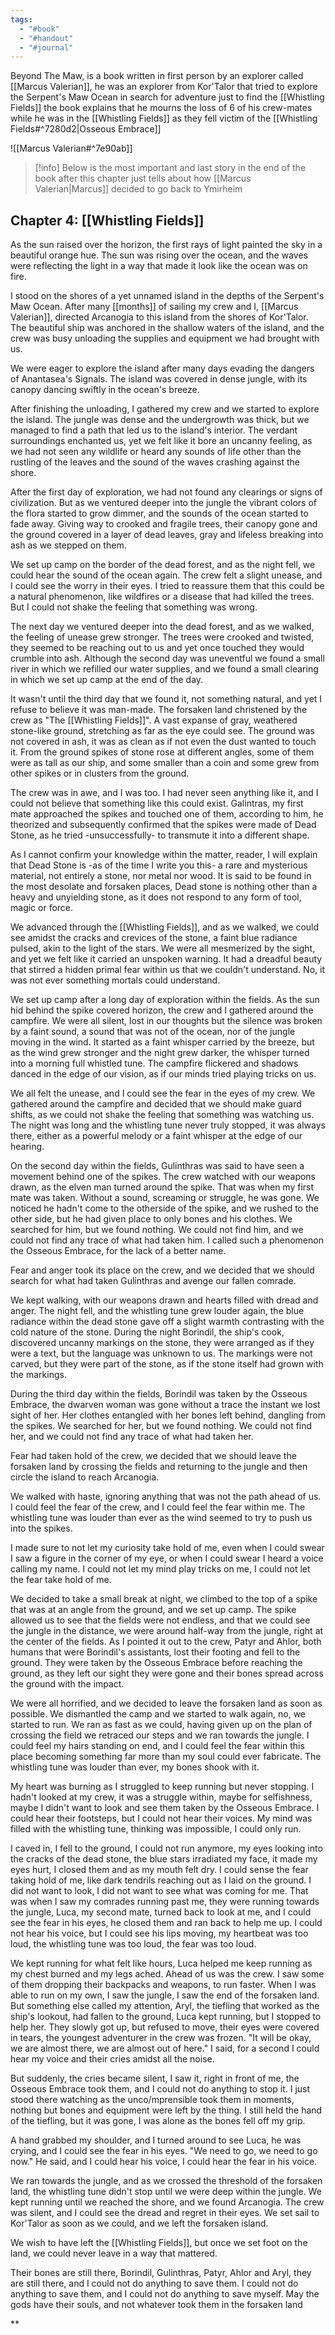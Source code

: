 ```yaml
---
tags:
  - "#book"
  - "#handout"
  - "#journal"
---
```

Beyond The Maw, is a book written in first person by an explorer called [[Marcus Valerian]], he was an explorer from Kor'Talor that tried to explore the Serpent's Maw Ocean in search for adventure just to find the [[Whistling Fields]] the book explains that he mourns the loss of 6 of his crew-mates while he was in the [[Whistling Fields]] as they fell victim of the [[Whistling Fields#^7280d2|Osseous Embrace]] 

![[Marcus Valerian#^7e90ab]]

  >[!info] Below is the most important and last story in the end of the book
  >after this chapter just tells about how [[Marcus Valerian|Marcus]] decided to go back to Ymirheim
## Chapter 4: [[Whistling Fields]]
    
As the sun raised over the horizon, the first rays of light painted the sky in a beautiful orange hue. The sun was rising over the ocean, and the waves were reflecting the light in a way that made it look like the ocean was on fire.

I stood on the shores of a yet unnamed island in the depths of the Serpent's Maw Ocean. After many [[months]] of sailing my crew and I, [[Marcus Valerian]], directed Arcanogia to this island from the shores of Kor'Talor. The beautiful ship was anchored in the shallow waters of the island, and the crew was busy unloading the supplies and equipment we had brought with us.

We were eager to explore the island after many days evading the dangers of Anantasea's Signals. The island was covered in dense jungle, with its canopy dancing swiftly in the ocean's breeze.

After finishing the unloading, I gathered my crew and we started to explore the island. The jungle was dense and the undergrowth was thick, but we managed to find a path that led us to the island's interior. The verdant surroundings enchanted us, yet we felt like it bore an uncanny feeling, as we had not seen any wildlife or heard any sounds of life other than the rustling of the leaves and the sound of the waves crashing against the shore.

After the first day of exploration, we had not found any clearings or signs of civilization. But as we ventured deeper into the jungle the vibrant colors of the flora started to grow dimmer, and the sounds of the ocean started to fade away. Giving way to crooked and fragile trees, their canopy gone and the ground covered in a layer of dead leaves, gray and lifeless breaking into ash as we stepped on them.

We set up camp on the border of the dead forest, and as the night fell, we could hear the sound of the ocean again. The crew felt a slight unease, and I could see the worry in their eyes. I tried to reassure them that this could be a natural phenomenon, like wildfires or a disease that had killed the trees. But I could not shake the feeling that something was wrong.

The next day we ventured deeper into the dead forest, and as we walked, the feeling of unease grew stronger. The trees were crooked and twisted, they seemed to be reaching out to us and yet once touched they would crumble into ash. Although the second day was uneventful we found a small river in which we refilled our water supplies, and we found a small clearing in which we set up camp at the end of the day.

It wasn't until the third day that we found it, not something natural, and yet I refuse to believe it was man-made. The forsaken land christened by the crew as "The [[Whistling Fields]]". A vast expanse of gray, weathered stone-like ground, stretching as far as the eye could see. The ground was not covered in ash, it was as clean as if not even the dust wanted to touch it. From the ground spikes of stone rose at different angles, some of them were as tall as our ship, and some smaller than a coin and some grew from other spikes or in clusters from the ground.

The crew was in awe, and I was too. I had never seen anything like it, and I could not believe that something like this could exist. Galintras, my first mate approached the spikes and touched one of them, according to him, he theorized and subsequently confirmed that the spikes were made of Dead Stone, as he tried -unsuccessfully- to transmute it into a different shape.

As I cannot confirm your knowledge within the matter, reader, I will explain that Dead Stone is -as of the time I write you this- a rare and mysterious material, not entirely a stone, nor metal nor wood. It is said to be found in the most desolate and forsaken places, Dead stone is nothing other than a heavy and unyielding stone, as it does not respond to any form of tool, magic or force.

We advanced through the [[Whistling Fields]], and as we walked, we could see amidst the cracks and crevices of the stone, a faint blue radiance pulsed, akin to the light of the stars. We were all mesmerized by the sight, and yet we felt like it carried an unspoken warning. It had a dreadful beauty that stirred a hidden primal fear within us that we couldn't understand. No, it was not ever something mortals could understand.

We set up camp after a long day of exploration within the fields. As the sun hid behind the spike covered horizon, the crew and I gathered around the campfire. We were all silent, lost in our thoughts but the silence was broken by a faint sound, a sound that was not of the ocean, nor of the jungle moving in the wind. It started as a faint whisper carried by the breeze, but as the wind grew stronger and the night grew darker, the whisper turned into a morning full whistled tune. The campfire flickered and shadows danced in the edge of our vision, as if our minds tried playing tricks on us.

We all felt the unease, and I could see the fear in the eyes of my crew. We gathered around the campfire and decided that we should make guard shifts, as we could not shake the feeling that something was watching us. The night was long and the whistling tune never truly stopped, it was always there, either as a powerful melody or a faint whisper at the edge of our hearing.

On the second day within the fields, Gulinthras was said to have seen a movement behind one of the spikes. The crew watched with our weapons drawn, as the elven man turned around the spike. That was when my first mate was taken. Without a sound, screaming or struggle, he was gone. We noticed he hadn't come to the otherside of the spike, and we rushed to the other side, but he had given place to only bones and his clothes. We searched for him, but we found nothing. We could not find him, and we could not find any trace of what had taken him. I called such a phenomenon the Osseous Embrace, for the lack of a better name.

Fear and anger took its place on the crew, and we decided that we should search for what had taken Gulinthras and avenge our fallen comrade.

We kept walking, with our weapons drawn and hearts filled with dread and anger. The night fell, and the whistling tune grew louder again, the blue radiance within the dead stone gave off a slight warmth contrasting with the cold nature of the stone. During the night Borindil, the ship's cook, discovered uncanny markings on the stone, they were arranged as if they were a text, but the language was unknown to us. The markings were not carved, but they were part of the stone, as if the stone itself had grown with the markings.

During the third day within the fields, Borindil was taken by the Osseous Embrace, the dwarven woman was gone without a trace the instant we lost sight of her. Her clothes entangled with her bones left behind, dangling from the spikes. We searched for her, but we found nothing. We could not find her, and we could not find any trace of what had taken her.

Fear had taken hold of the crew, we decided that we should leave the forsaken land by crossing the fields and returning to the jungle and then circle the island to reach Arcanogia.

We walked with haste, ignoring anything that was not the path ahead of us. I could feel the fear of the crew, and I could feel the fear within me. The whistling tune was louder than ever as the wind seemed to try to push us into the spikes.

I made sure to not let my curiosity take hold of me, even when I could swear I saw a figure in the corner of my eye, or when I could swear I heard a voice calling my name. I could not let my mind play tricks on me, I could not let the fear take hold of me.

We decided to take a small break at night, we climbed to the top of a spike that was at an angle from the ground, and we set up camp. The spike allowed us to see that the fields were not endless, and that we could see the jungle in the distance, we were around half-way from the jungle, right at the center of the fields. As I pointed it out to the crew, Patyr and Ahlor, both humans that were Borindil's assistants, lost their footing and fell to the ground. They were taken by the Osseous Embrace before reaching the ground, as they left our sight they were gone and their bones spread across the ground with the impact.

We were all horrified, and we decided to leave the forsaken land as soon as possible. We dismantled the camp and we started to walk again, no, we started to run. We ran as fast as we could, having given up on the plan of crossing the field we retraced our steps and we ran towards the jungle. I could feel my hairs standing on end, and I could feel the fear within this place becoming something far more than my soul could ever fabricate. The whistling tune was louder than ever, my bones shook with it.

My heart was burning as I struggled to keep running but never stopping. I hadn't looked at my crew, it was a struggle within, maybe for selfishness, maybe I didn't want to look and see them taken by the Osseous Embrace. I could hear their footsteps, but I could not hear their voices. My mind was filled with the whistling tune, thinking was impossible, I could only run.

I caved in, I fell to the ground, I could not run anymore, my eyes looking into the cracks of the dead stone, the blue stars irradiated my face, it made my eyes hurt, I closed them and as my mouth felt dry. I could sense the fear taking hold of me, like dark tendrils reaching out as I laid on the ground. I did not want to look, I did not want to see what was coming for me. That was when I saw my comrades running past me, they were running towards the jungle, Luca, my second mate, turned back to look at me, and I could see the fear in his eyes, he closed them and ran back to help me up. I could not hear his voice, but I could see his lips moving, my heartbeat was too loud, the whistling tune was too loud, the fear was too loud.

We kept running for what felt like hours, Luca helped me keep running as my chest burned and my legs ached. Ahead of us was the crew. I saw some of them dropping their backpacks and weapons, to run faster. When I was able to run on my own, I saw the jungle, I saw the end of the forsaken land. But something else called my attention, Aryl, the tiefling that worked as the ship's lookout, had fallen to the ground, Luca kept running, but I stopped to help her. They slowly got up, but refused to move, their eyes were covered in tears, the youngest adventurer in the crew was frozen. "It will be okay, we are almost there, we are almost out of here." I said, for a second I could hear my voice and their cries amidst all the noise.

But suddenly, the cries became silent, I saw it, right in front of me, the Osseous Embrace took them, and I could not do anything to stop it. I just stood there watching as the unco/mprensible took them in moments, nothing but bones and equipment were left by the thing. I still held the hand of the tiefling, but it was gone, I was alone as the bones fell off my grip.

A hand grabbed my shoulder, and I turned around to see Luca, he was crying, and I could see the fear in his eyes. "We need to go, we need to go now." He said, and I could hear his voice, I could hear the fear in his voice.

We ran towards the jungle, and as we crossed the threshold of the forsaken land, the whistling tune didn't stop until we were deep within the jungle. We kept running until we reached the shore, and we found Arcanogia. The crew was silent, and I could see the dread and regret in their eyes. We set sail to Kor'Talor as soon as we could, and we left the forsaken island.

We wish to have left the [[Whistling Fields]], but once we set foot on the land, we could never leave in a way that mattered.

Their bones are still there, Borindil, Gulinthras, Patyr, Ahlor and Aryl, they are still there, and I could not do anything to save them. I could not do anything to save them, and I could not do anything to save myself. May the gods have their souls, and not whatever took them in the forsaken land

  
**